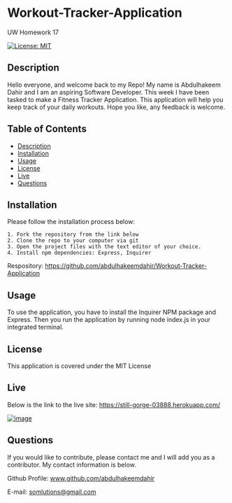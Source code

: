 # Workout-Tracker-Application
UW Homework 17

[![License: MIT](https://img.shields.io/badge/License-MIT-yellow.svg)](https://opensource.org/licenses/MIT)

## Description

Hello everyone, and welcome back to my Repo! My name is Abdulhakeem Dahir and I am an aspiring Software Developer. This week I have been tasked to make a Fitness Tracker Application. This application will help you keep track of your daily workouts.  Hope you like, any feedback is welcome.

## Table of Contents

- [Description](#description)
- [Installation](#installation)
- [Usage](#usage)
- [License](#license)
- [Live](#live)
- [Questions](#questions)

## Installation

Please follow the installation process below:

```
1. Fork the repository from the link below
2. Clone the repo to your computer via git
3. Open the project files with the text editor of your choice.
4. Install npm dependencies: Express, Inquirer
```

Respository:
https://github.com/abdulhakeemdahir/Workout-Tracker-Application
## Usage

To use the application, you have to install the Inquirer NPM package and Express. Then you run the application by running node index.js in your integrated terminal. 

## License

This application is covered under the MIT License

## Live

Below is the link to the live site:
https://still-gorge-03888.herokuapp.com/

[![image](assets/hw12.png)](https://youtu.be/mNhlz669pvM)

## Questions

If you would like to contribute, please contact me and I will add you as a contributor. My contact information is below.

Github Profile: www.github.com/abdulhakeemdahir

E-mail: somlutions@gmail.com
